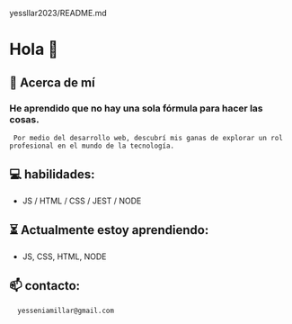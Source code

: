  yessllar2023/README.md

#      Hola 👋

## 🚀 Acerca de mí
###  He aprendido que no hay una sola fórmula para hacer las cosas.
     Por medio del desarrollo web, descubrí mis ganas de explorar un rol profesional en el mundo de la tecnología. 

## 💻 habilidades: 

   * JS / HTML / CSS / JEST / NODE
  
## ⏳ Actualmente estoy aprendiendo:

   * JS, CSS, HTML, NODE
 
## 📫 contacto:
      yesseniamillar@gmail.com
      
